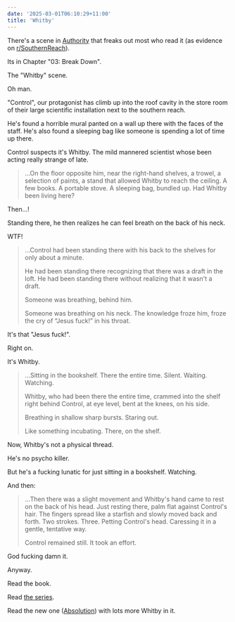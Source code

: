 ```yaml
---
date: '2025-03-01T06:10:29+11:00'
title: 'Whitby'
---
```


There's a scene in [Authority](https://www.goodreads.com/book/show/18077769-authority) that freaks out most who read it (as evidence on [r/SouthernReach](https://www.reddit.com/r/SouthernReach/)).

Its in Chapter "03: Break Down".

The "Whitby" scene.

Oh man.

"Control", our protagonist has climb up into the roof cavity in the store room of their large scientific installation next to the southern reach.

He's found a horrible mural panted on a wall up there with the faces of the staff. He's also found a sleeping bag like someone is spending a lot of time up there.

Control suspects it's Whitby. The mild mannered scientist whose been acting really strange of late.

> ...On the floor opposite him, near the right-hand shelves, a trowel, a selection of paints, a stand that allowed Whitby to reach the ceiling. A few books. A portable stove. A sleeping bag, bundled up. Had Whitby been living here?

Then...!

Standing there, he then realizes he can feel breath on the back of his neck.

WTF!

> ...Control had been standing there with his back to the shelves for only about a minute.
>
> He had been standing there recognizing that there was a draft in the loft. He had been standing there without realizing that it wasn't a draft.
>
> Someone was breathing, behind him.
>
> Someone was breathing on his neck. The knowledge froze him, froze the cry of “Jesus fuck!” in his throat.

It's that "Jesus fuck!".

Right on.

It's Whitby.

> ...Sitting in the bookshelf. There the entire time. Silent. Waiting. Watching.
>
> Whitby, who had been there the entire time, crammed into the shelf right behind Control, at eye level, bent at the knees, on his side.
>
> Breathing in shallow sharp bursts. Staring out.
>
> Like something incubating. There, on the shelf.

Now, Whitby's not a physical thread.

He's no psycho killer.

But he's a fucking lunatic for just sitting in a bookshelf. Watching.

And then:

> ...Then there was a slight movement and Whitby's hand came to rest on the back of his head. Just resting there, palm flat against Control's hair. The fingers spread like a starfish and slowly moved back and forth. Two strokes. Three. Petting Control's head. Caressing it in a gentle, tentative way.
>
> Control remained still. It took an effort.

God fucking damn it.

Anyway.

Read the book.

Read [the series](https://www.goodreads.com/series/112239-southern-reach).

Read the new one ([Absolution](https://www.goodreads.com/book/show/210367505-absolution)) with lots more Whitby in it.